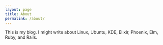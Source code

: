 ```yaml
---
layout: page
title: About
permalink: /about/
---
```


This is my blog. I might write about Linux, Ubuntu, KDE, Elixir, Phoenix, Elm, 
Ruby, and Rails.
